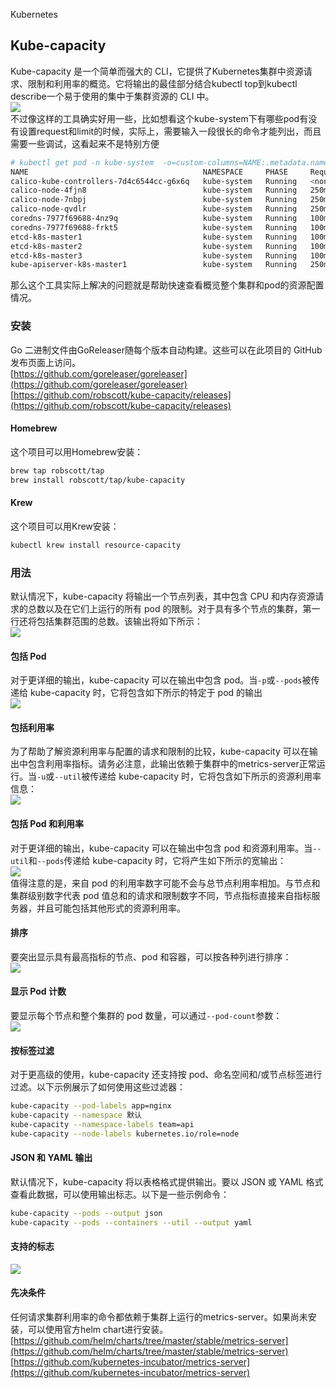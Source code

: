 Kubernetes
<a name="mueDo"></a>
## Kube-capacity
Kube-capacity 是一个简单而强大的 CLI，它提供了Kubernetes集群中资源请求、限制和利用率的概览。它将输出的最佳部分结合kubectl top到kubectl describe一个易于使用的集中于集群资源的 CLI 中。<br />![](https://cdn.nlark.com/yuque/0/2022/png/396745/1653024531029-d2ff1874-ab11-40a3-b187-fc512252f147.png#clientId=u4cdd5147-6a33-4&from=paste&id=u991ae58c&originHeight=302&originWidth=1050&originalType=url&ratio=1&rotation=0&showTitle=false&status=done&style=none&taskId=u4c5741c4-da1c-41e4-8045-48434f94c62&title=)<br />不过像这样的工具确实好用一些，比如想看这个kube-system下有哪些pod有没有设置request和limit的时候，实际上，需要输入一段很长的命令才能列出，而且需要一些调试，这看起来不是特别方便
```bash
# kubectl get pod -n kube-system  -o=custom-columns=NAME:.metadata.name,NAMESPACE:.metadata.namespace,PHASE:.status.phase,Request-cpu:.spec.containers\[0\].resources.requests.cpu,Request-memory:.spec.containers\[0\].resources.requests.memory,Limit-cpu:.spec.containers\[0\].resources.limits.cpu,Limit-memory:.spec.containers\[0\].resources.limits.memory
NAME                                       NAMESPACE     PHASE     Request-cpu   Request-memory   Limit-cpu   Limit-memory
calico-kube-controllers-7d4c6544cc-g6x6q   kube-system   Running   <none>        <none>           <none>      <none>
calico-node-4fjn8                          kube-system   Running   250m          <none>           <none>      <none>
calico-node-7nbpj                          kube-system   Running   250m          <none>           <none>      <none>
calico-node-qvdlr                          kube-system   Running   250m          <none>           <none>      <none>
coredns-7977f69688-4nz9q                   kube-system   Running   100m          70Mi             <none>      170Mi
coredns-7977f69688-frkt5                   kube-system   Running   100m          70Mi             <none>      170Mi
etcd-k8s-master1                           kube-system   Running   100m          100Mi            <none>      <none>
etcd-k8s-master2                           kube-system   Running   100m          100Mi            <none>      <none>
etcd-k8s-master3                           kube-system   Running   100m          100Mi            <none>      <none>
kube-apiserver-k8s-master1                 kube-system   Running   250m          <none>           <none>      <none>
```
那么这个工具实际上解决的问题就是帮助快速查看概览整个集群和pod的资源配置情况。
<a name="XOCP8"></a>
### 安装
Go 二进制文件由GoReleaser随每个版本自动构建。这些可以在此项目的 GitHub发布页面上访问。<br />[https://github.com/goreleaser/goreleaser](https://github.com/goreleaser/goreleaser)<br />[https://github.com/robscott/kube-capacity/releases](https://github.com/robscott/kube-capacity/releases)
<a name="ODpbV"></a>
#### Homebrew
这个项目可以用Homebrew安装：
```bash
brew tap robscott/tap
brew install robscott/tap/kube-capacity
```
<a name="QoTWo"></a>
#### Krew
这个项目可以用Krew安装：
```bash
kubectl krew install resource-capacity
```
<a name="WQytQ"></a>
### 用法
默认情况下，kube-capacity 将输出一个节点列表，其中包含 CPU 和内存资源请求的总数以及在它们上运行的所有 pod 的限制。对于具有多个节点的集群，第一行还将包括集群范围的总数。该输出将如下所示：<br />![](https://cdn.nlark.com/yuque/0/2022/png/396745/1653024531026-3f86c324-9522-4a6e-b110-d3d29c5ab331.png#clientId=u4cdd5147-6a33-4&from=paste&id=u7fe04330&originHeight=459&originWidth=1050&originalType=url&ratio=1&rotation=0&showTitle=false&status=done&style=none&taskId=uc6117253-8cdc-4663-9867-c018ad850ca&title=)
<a name="d7p2f"></a>
#### 包括 Pod
对于更详细的输出，kube-capacity 可以在输出中包含 pod。当`-p`或`--pods`被传递给 kube-capacity 时，它将包含如下所示的特定于 pod 的输出<br />![](https://cdn.nlark.com/yuque/0/2022/png/396745/1653024531105-1cde1643-cb2e-451e-bea9-e666ff34cd62.png#clientId=u4cdd5147-6a33-4&from=paste&id=u3ff997b6&originHeight=380&originWidth=1050&originalType=url&ratio=1&rotation=0&showTitle=false&status=done&style=none&taskId=ud38aa03b-e3f2-4d4f-94a3-bcc96d9ad49&title=)
<a name="mkQ2w"></a>
#### 包括利用率
为了帮助了解资源利用率与配置的请求和限制的比较，kube-capacity 可以在输出中包含利用率指标。请务必注意，此输出依赖于集群中的metrics-server正常运行。当`-u`或`--util`被传递给 kube-capacity 时，它将包含如下所示的资源利用率信息：<br />![](https://cdn.nlark.com/yuque/0/2022/png/396745/1653024531034-630edb26-f9fc-4d46-8ad1-f627c08402dd.png#clientId=u4cdd5147-6a33-4&from=paste&id=u4893005d&originHeight=302&originWidth=1050&originalType=url&ratio=1&rotation=0&showTitle=false&status=done&style=none&taskId=u9016adc1-1bfc-4aca-b00b-54614d8c096&title=)
<a name="KHpW3"></a>
#### 包括 Pod 和利用率
对于更详细的输出，kube-capacity 可以在输出中包含 pod 和资源利用率。当`--util`和`--pods`传递给 kube-capacity 时，它将产生如下所示的宽输出：<br />![](https://cdn.nlark.com/yuque/0/2022/png/396745/1653024531401-b7298ecb-6fc5-4f3a-afcd-85ef245026f8.png#clientId=u4cdd5147-6a33-4&from=paste&id=u79080249&originHeight=344&originWidth=1050&originalType=url&ratio=1&rotation=0&showTitle=false&status=done&style=none&taskId=ufa1476d7-0463-4b89-b802-6f6335b5453&title=)<br />值得注意的是，来自 pod 的利用率数字可能不会与总节点利用率相加。与节点和集群级别数字代表 pod 值总和的请求和限制数字不同，节点指标直接来自指标服务器，并且可能包括其他形式的资源利用率。
<a name="m2aSV"></a>
#### 排序
要突出显示具有最高指标的节点、pod 和容器，可以按各种列进行排序：<br />![](https://cdn.nlark.com/yuque/0/2022/png/396745/1653024531357-9128d656-4d64-45fb-a04a-0fbb1d65fe33.png#clientId=u4cdd5147-6a33-4&from=paste&id=ua13d4845&originHeight=353&originWidth=1050&originalType=url&ratio=1&rotation=0&showTitle=false&status=done&style=none&taskId=ud5f570e2-b014-4166-8d5d-8d7877d4499&title=)
<a name="CHqUe"></a>
#### 显示 Pod 计数
要显示每个节点和整个集群的 pod 数量，可以通过`--pod-count`参数：<br />![](https://cdn.nlark.com/yuque/0/2022/png/396745/1653024531372-f57f5002-f335-421c-b05d-a3158c339d35.png#clientId=u4cdd5147-6a33-4&from=paste&id=ud5914670&originHeight=397&originWidth=1050&originalType=url&ratio=1&rotation=0&showTitle=false&status=done&style=none&taskId=u7c298b7d-5bee-4f26-ba7f-ce3618a232a&title=)
<a name="lfEzF"></a>
#### 按标签过滤
对于更高级的使用，kube-capacity 还支持按 pod、命名空间和/或节点标签进行过滤。以下示例展示了如何使用这些过滤器：
```bash
kube-capacity --pod-labels app=nginx 
kube-capacity --namespace 默认
kube-capacity --namespace-labels team=api 
kube-capacity --node-labels kubernetes.io/role=node
```
<a name="QIN7N"></a>
#### JSON 和 YAML 输出
默认情况下，kube-capacity 将以表格格式提供输出。要以 JSON 或 YAML 格式查看此数据，可以使用输出标志。以下是一些示例命令：
```bash
kube-capacity --pods --output json
kube-capacity --pods --containers --util --output yaml
```
<a name="jeQT0"></a>
#### 支持的标志
![](https://cdn.nlark.com/yuque/0/2022/png/396745/1653024531391-7ec98c45-a4f9-4893-b104-4b9c56bb5978.png#clientId=u4cdd5147-6a33-4&from=paste&id=u6451782c&originHeight=679&originWidth=1050&originalType=url&ratio=1&rotation=0&showTitle=false&status=done&style=none&taskId=u2d09d4ff-c9c4-47d2-8c1e-cd0d477bcba&title=)
<a name="qauSY"></a>
#### 先决条件
任何请求集群利用率的命令都依赖于集群上运行的metrics-server。如果尚未安装，可以使用官方helm chart进行安装。<br />[https://github.com/helm/charts/tree/master/stable/metrics-server](https://github.com/helm/charts/tree/master/stable/metrics-server)<br />[https://github.com/kubernetes-incubator/metrics-server](https://github.com/kubernetes-incubator/metrics-server)
